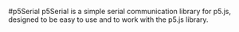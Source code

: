 #p5Serial
p5Serial is a simple serial communication library for p5.js, designed to be easy to use and to work with the p5.js library. 
